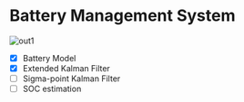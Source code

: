 # Battery Management System

![out1](https://user-images.githubusercontent.com/56114938/195864885-45188bf7-34ca-4940-b756-6dcf2d39209e.jpg)

- [x] Battery Model
- [x] Extended Kalman Filter
- [ ] Sigma-point Kalman Filter
- [ ] SOC estimation
